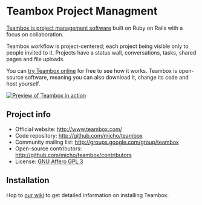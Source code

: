 Teambox Project Managment
=========================

[Teambox is project management software][teambox] built on Ruby on Rails with a focus on collaboration.

Teambox workflow is project-centered; each project being visible only to people invited to it.
Projects have a status wall, conversations, tasks, shared pages and file uploads.

You can [try Teambox online][app] for free to see how it works. Teambox is open-source software, meaning you
can also download it, change its code and host yourself.

[![Preview of Teambox in action](http://img.skitch.com/20100430-jywt7tfh5kq3une2udnud8ayph.png)][preview]


Project info
------------

- Official website: <http://www.teambox.com/>
- Code repository: <http://github.com/micho/teambox>
- Community mailing list: <http://groups.google.com/group/teambox>
- Open-source contributors: <http://github.com/micho/teambox/contributors>
- License: [GNU Affero GPL 3][license]


Installation
------------

Hop to [our wiki](http://wiki.github.com/micho/teambox/ "Teambox wiki") to get detailed information on
installing Teambox.


[teambox]: http://www.teambox.com
[app]: http://app.teambox.com
[preview]: http://teambox.com/images/screenshots/overview.png
[license]: http://www.gnu.org/licenses/agpl-3.0.html
